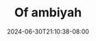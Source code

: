 --- 
title: "Of ambiyah"
description: "video  video bokep Of ambiyah full full baru"
date: 2024-06-30T21:10:38-08:00
file_code: "mktfus59knu4"
draft: false
cover: "a01f0x5jh0lk4fpa.jpg"
tags: ["ambiyah", "bokep-indo", "bokep-viral", "bokep-ig"]
length: 167
fld_id: "1483132"
foldername: "Ambiyah update"
categories: ["Ambiyah update"]
views: 0
---